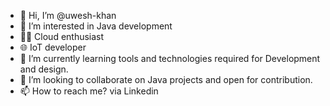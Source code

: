 - 👋 Hi, I’m @uwesh-khan
- 👀 I’m interested in Java development
- 😶‍🌫️ Cloud enthusiast
- 🌐 IoT developer
- 🌱 I’m currently learning tools and technologies required for Development and design.
- 💞️ I’m looking to collaborate on Java projects and open for contribution.
- 📫 How to reach me? via Linkedin 


<!---
uwesh-khan/uwesh-khan is a ✨ special ✨ repository because its `README.md` (this file) appears on your GitHub profile.
You can click the Preview link to take a look at your changes.
--->
